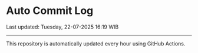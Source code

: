 # Auto Commit Log

Last updated: Tuesday, 22-07-2025 16:19 WIB

---

This repository is automatically updated every hour using GitHub Actions.
